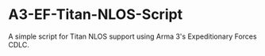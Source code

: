 # A3-EF-Titan-NLOS-Script
A simple script for Titan NLOS support using Arma 3's Expeditionary Forces CDLC.
